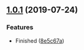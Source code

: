 <a name="1.0.1"></a>
## [1.0.1](https://github.com/bugszhou/cnfapi-mini-vs/compare/8e5c67a...v1.0.1) (2019-07-24)


### Features

* Finished ([8e5c67a](https://github.com/bugszhou/cnfapi-mini-vs/commit/8e5c67a))



